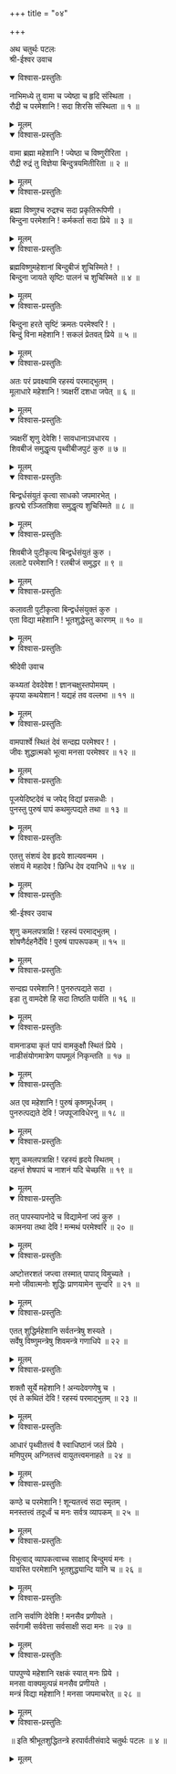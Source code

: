 +++
title = "०४"

+++

अथ चतुर्थः पटलः    
श्री-ईश्वर उवाच

<details open><summary>विश्वास-प्रस्तुतिः</summary>

नाभिमध्ये तु वामा च ज्येष्ठा च हृदि संस्थिता ।    
रौद्री च परमेशानि ! सदा शिरसि संस्थिता ॥ १ ॥
</details>

<details><summary>मूलम्</summary>

नाभिमध्ये तु वामा च ज्येष्ठा च हृदि संस्थिता ।    
रौद्री च परमेशानि ! सदा शिरसि संस्थिता ॥ १ ॥
</details>    

<details open><summary>विश्वास-प्रस्तुतिः</summary>

वामा ब्रह्मा महेशानि ! ज्येष्ठा च विष्णुरीरिता ।    
रौद्री रुद्रं तु विज्ञेया बिन्दुत्रयमितीरिता ॥ २ ॥
</details>

<details><summary>मूलम्</summary>

वामा ब्रह्मा महेशानि ! ज्येष्ठा च विष्णुरीरिता ।    
रौद्री रुद्रं तु विज्ञेया बिन्दुत्रयमितीरिता ॥ २ ॥
</details>    

<details open><summary>विश्वास-प्रस्तुतिः</summary>

ब्रह्मा विष्णुश्च रुद्रश्च सदा प्रकृतिरूपिणी ।    
बिन्दुना परमेशानि ! कर्मकर्ता सदा प्रिये ॥ ३ ॥
</details>

<details><summary>मूलम्</summary>

ब्रह्मा विष्णुश्च रुद्रश्च सदा प्रकृतिरूपिणी ।    
बिन्दुना परमेशानि ! कर्मकर्ता सदा प्रिये ॥ ३ ॥
</details>    

<details open><summary>विश्वास-प्रस्तुतिः</summary>

ब्रह्मविष्णुमहेशानां बिन्दुबीजं शुचिस्मिते ! ।    
बिन्दुना जायते सृष्टिः पालनं च शुचिस्मिते ॥ ४ ॥
</details>

<details><summary>मूलम्</summary>

ब्रह्मविष्णुमहेशानां बिन्दुबीजं शुचिस्मिते ! ।    
बिन्दुना जायते सृष्टिः पालनं च शुचिस्मिते ॥ ४ ॥
</details>    

<details open><summary>विश्वास-प्रस्तुतिः</summary>

बिन्दुना हरते सृष्टिं क्रमतः परमेश्वरि ! ।    
बिन्दुं विना महेशानि ! सकलं प्रेतवत् प्रिये ॥ ५ ॥
</details>

<details><summary>मूलम्</summary>

बिन्दुना हरते सृष्टिं क्रमतः परमेश्वरि ! ।    
बिन्दुं विना महेशानि ! सकलं प्रेतवत् प्रिये ॥ ५ ॥
</details>    

<details open><summary>विश्वास-प्रस्तुतिः</summary>

अतः परं प्रवक्ष्यामि रहस्यं परमाद्भुतम् ।    
मूलाधारे महेशानि ! त्र्यक्षरीं दशधा जपेत् ॥ ६ ॥
</details>

<details><summary>मूलम्</summary>

अतः परं प्रवक्ष्यामि रहस्यं परमाद्भुतम् ।    
मूलाधारे महेशानि ! त्र्यक्षरीं दशधा जपेत् ॥ ६ ॥
</details>    

<details open><summary>विश्वास-प्रस्तुतिः</summary>

त्र्यक्षरीं शृणु देवेशि ! सावधानाऽवधारय ।    
शिवबीजं समुद्धृत्य पृथ्वीबीजपुटं कुरु ॥ ७ ॥
</details>

<details><summary>मूलम्</summary>

त्र्यक्षरीं शृणु देवेशि ! सावधानाऽवधारय ।    
शिवबीजं समुद्धृत्य पृथ्वीबीजपुटं कुरु ॥ ७ ॥
</details>    

<details open><summary>विश्वास-प्रस्तुतिः</summary>

बिन्द्वर्धसंयुतं कृत्वा साधको जपमारभेत् ।    
हृत्पद्मे रञ्जितशिवा समुद्धृत्य शुचिस्मिते ॥ ८ ॥
</details>

<details><summary>मूलम्</summary>

बिन्द्वर्धसंयुतं कृत्वा साधको जपमारभेत् ।    
हृत्पद्मे रञ्जितशिवा समुद्धृत्य शुचिस्मिते ॥ ८ ॥
</details>    

<details open><summary>विश्वास-प्रस्तुतिः</summary>

शिवबीजे पुटीकृत्य बिन्द्वर्धसंयुतं कुरु ।    
ललाटे परमेशानि ! रलबीजं समुद्धर ॥ ९ ॥
</details>

<details><summary>मूलम्</summary>

शिवबीजे पुटीकृत्य बिन्द्वर्धसंयुतं कुरु ।    
ललाटे परमेशानि ! रलबीजं समुद्धर ॥ ९ ॥
</details>    

<details open><summary>विश्वास-प्रस्तुतिः</summary>

कलावती पुटीकृत्वा बिन्द्वर्धसंयुक्तं कुरु ।    
एता विद्या महेशानि ! भूतशुद्धेस्तु कारणम् ॥ १० ॥
</details>

<details><summary>मूलम्</summary>

कलावती पुटीकृत्वा बिन्द्वर्धसंयुक्तं कुरु ।    
एता विद्या महेशानि ! भूतशुद्धेस्तु कारणम् ॥ १० ॥
</details>    
  

<details open><summary>विश्वास-प्रस्तुतिः</summary>

श्रीदेवी उवाच    
  
कथ्यतां देवदेवेश ! ज्ञानचक्षुस्तपोमयम् ।    
कृपया कथयेशान ! यद्यहं तव वल्लभा ॥ ११ ॥
</details>

<details><summary>मूलम्</summary>

श्रीदेवी उवाच    
  
कथ्यतां देवदेवेश ! ज्ञानचक्षुस्तपोमयम् ।    
कृपया कथयेशान ! यद्यहं तव वल्लभा ॥ ११ ॥
</details>    

<details open><summary>विश्वास-प्रस्तुतिः</summary>

वामपार्श्वे स्थितं देवं सन्दह्य परमेश्वर ! ।    
जीवः शुद्धात्मको भूत्वा मनसा परमेश्वर ॥ १२ ॥
</details>

<details><summary>मूलम्</summary>

वामपार्श्वे स्थितं देवं सन्दह्य परमेश्वर ! ।    
जीवः शुद्धात्मको भूत्वा मनसा परमेश्वर ॥ १२ ॥
</details>    

<details open><summary>विश्वास-प्रस्तुतिः</summary>

पूजयेदिष्टदेवं च जपेद् विद्यां प्रसन्नधीः ।    
पुनस्तु पुरुषं पापं कथमुत्पद्यते तथा ॥ १३ ॥
</details>

<details><summary>मूलम्</summary>

पूजयेदिष्टदेवं च जपेद् विद्यां प्रसन्नधीः ।    
पुनस्तु पुरुषं पापं कथमुत्पद्यते तथा ॥ १३ ॥
</details>    

<details open><summary>विश्वास-प्रस्तुतिः</summary>

एतत्तु संशयं देव हृदये शाल्यवन्मम ।    
संशयं मे महादेव ! छिन्धि देव दयानिधे ॥ १४ ॥
</details>

<details><summary>मूलम्</summary>

एतत्तु संशयं देव हृदये शाल्यवन्मम ।    
संशयं मे महादेव ! छिन्धि देव दयानिधे ॥ १४ ॥
</details>    
  

<details open><summary>विश्वास-प्रस्तुतिः</summary>

श्री-ईश्वर उवाच    
  
शृणु कमलपत्राक्षि ! रहस्यं परमाद्भुतम् ।    
शोषणैर्दहनैर्देवि ! पुरुषं पापरूपकम् ॥ १५ ॥
</details>

<details><summary>मूलम्</summary>

श्री-ईश्वर उवाच    
  
शृणु कमलपत्राक्षि ! रहस्यं परमाद्भुतम् ।    
शोषणैर्दहनैर्देवि ! पुरुषं पापरूपकम् ॥ १५ ॥
</details>    

<details open><summary>विश्वास-प्रस्तुतिः</summary>

सन्दह्य परमेशानि ! पुनरुत्पद्यते सदा ।    
इडा तु वामदेशे हि सदा तिष्ठति पार्वति ॥ १६ ॥
</details>

<details><summary>मूलम्</summary>

सन्दह्य परमेशानि ! पुनरुत्पद्यते सदा ।    
इडा तु वामदेशे हि सदा तिष्ठति पार्वति ॥ १६ ॥
</details>    

<details open><summary>विश्वास-प्रस्तुतिः</summary>

वामनाड्या कृतं पापं वामकुक्षौ स्थितं प्रिये ।    
नाडीसंयोगमात्रेण पापमूलं निकृन्तति ॥ १७ ॥
</details>

<details><summary>मूलम्</summary>

वामनाड्या कृतं पापं वामकुक्षौ स्थितं प्रिये ।    
नाडीसंयोगमात्रेण पापमूलं निकृन्तति ॥ १७ ॥
</details>    

<details open><summary>विश्वास-प्रस्तुतिः</summary>

अत एव महेशानि ! पुरुषं कृष्णमूर्धजम् ।    
पुनरुत्पद्यते देवि ! जपपूजाविधेरनु ॥ १८ ॥
</details>

<details><summary>मूलम्</summary>

अत एव महेशानि ! पुरुषं कृष्णमूर्धजम् ।    
पुनरुत्पद्यते देवि ! जपपूजाविधेरनु ॥ १८ ॥
</details>    

<details open><summary>विश्वास-प्रस्तुतिः</summary>

शृणु कमलपत्राक्षि ! रहस्यं हृदये स्थितम् ।    
दहन्तं शेषपापं च नाशनं यदि चेच्छसि ॥ १९ ॥
</details>

<details><summary>मूलम्</summary>

शृणु कमलपत्राक्षि ! रहस्यं हृदये स्थितम् ।    
दहन्तं शेषपापं च नाशनं यदि चेच्छसि ॥ १९ ॥
</details>    

<details open><summary>विश्वास-प्रस्तुतिः</summary>

तत् पापस्यापनोदे च विद्यामेनां जपं कुरु ।    
कामनया तथा देवि ! मन्मथं परमेश्वरि ॥ २० ॥
</details>

<details><summary>मूलम्</summary>

तत् पापस्यापनोदे च विद्यामेनां जपं कुरु ।    
कामनया तथा देवि ! मन्मथं परमेश्वरि ॥ २० ॥
</details>    

<details open><summary>विश्वास-प्रस्तुतिः</summary>

अष्टोत्तरशतं जप्त्वा तस्मात् पापाद् विमुच्यते ।    
मनो जीवात्मनोः शुद्धिः प्राणयामेन सुन्दरि ॥ २१ ॥
</details>

<details><summary>मूलम्</summary>

अष्टोत्तरशतं जप्त्वा तस्मात् पापाद् विमुच्यते ।    
मनो जीवात्मनोः शुद्धिः प्राणयामेन सुन्दरि ॥ २१ ॥
</details>    

<details open><summary>विश्वास-प्रस्तुतिः</summary>

एतत् शुद्धिर्महेशानि सर्वतन्त्रेषु शस्यते ।    
सर्वेषु विष्णुमन्त्रेषु शिवमन्त्रे गणाधिपे ॥ २२ ॥
</details>

<details><summary>मूलम्</summary>

एतत् शुद्धिर्महेशानि सर्वतन्त्रेषु शस्यते ।    
सर्वेषु विष्णुमन्त्रेषु शिवमन्त्रे गणाधिपे ॥ २२ ॥
</details>    

<details open><summary>विश्वास-प्रस्तुतिः</summary>

शक्तौ सूर्ये महेशानि ! अन्यदेवगणेषु च ।    
एवं ते कथितं देवि ! रहस्यं परमाद्भुतम् ॥ २३ ॥
</details>

<details><summary>मूलम्</summary>

शक्तौ सूर्ये महेशानि ! अन्यदेवगणेषु च ।    
एवं ते कथितं देवि ! रहस्यं परमाद्भुतम् ॥ २३ ॥
</details>    

<details open><summary>विश्वास-प्रस्तुतिः</summary>

आधारं पृथ्वीतत्त्वं वै स्वाधिष्ठानं जलं प्रिये ।    
मणिपुरम् अग्नितत्त्वं वायुतत्त्वमनाहते ॥ २४ ॥
</details>

<details><summary>मूलम्</summary>

आधारं पृथ्वीतत्त्वं वै स्वाधिष्ठानं जलं प्रिये ।    
मणिपुरम् अग्नितत्त्वं वायुतत्त्वमनाहते ॥ २४ ॥
</details>    

<details open><summary>विश्वास-प्रस्तुतिः</summary>

कण्ठे च परमेशानि ! शून्यतत्त्वं सदा स्मृतम् ।    
मनस्तत्त्वं तदूर्ध्वं च मनः सर्वत्र व्यापकम् ॥ २५ ॥
</details>

<details><summary>मूलम्</summary>

कण्ठे च परमेशानि ! शून्यतत्त्वं सदा स्मृतम् ।    
मनस्तत्त्वं तदूर्ध्वं च मनः सर्वत्र व्यापकम् ॥ २५ ॥
</details>    

<details open><summary>विश्वास-प्रस्तुतिः</summary>

विभुत्वाद् व्यापकत्वाच्च साक्षाद् बिन्दुमयं मनः ।    
यावस्ति परमेशानि भूतशुद्ध्यान्दि यानि च ॥ २६ ॥
</details>

<details><summary>मूलम्</summary>

विभुत्वाद् व्यापकत्वाच्च साक्षाद् बिन्दुमयं मनः ।    
यावस्ति परमेशानि भूतशुद्ध्यान्दि यानि च ॥ २६ ॥
</details>    

<details open><summary>विश्वास-प्रस्तुतिः</summary>

तानि सर्वाणि देवेशि ! मनसैव प्रणीयते ।    
सर्वगामी सर्ववेत्ता सर्वसाक्षी सदा मनः ॥ २७ ॥
</details>

<details><summary>मूलम्</summary>

तानि सर्वाणि देवेशि ! मनसैव प्रणीयते ।    
सर्वगामी सर्ववेत्ता सर्वसाक्षी सदा मनः ॥ २७ ॥
</details>    

<details open><summary>विश्वास-प्रस्तुतिः</summary>

पापपुण्ये महेशानि रक्षकं स्यात् मनः प्रिये ।    
मनसा वाक्यमुत्पन्नं मनसैव प्रणीयते ।    
मन्त्रं विद्या महेशानि ! मनसा जपमाचरेत् ॥ २८ ॥
</details>

<details><summary>मूलम्</summary>

पापपुण्ये महेशानि रक्षकं स्यात् मनः प्रिये ।    
मनसा वाक्यमुत्पन्नं मनसैव प्रणीयते ।    
मन्त्रं विद्या महेशानि ! मनसा जपमाचरेत् ॥ २८ ॥
</details>    

<details open><summary>विश्वास-प्रस्तुतिः</summary>

॥ इति श्रीभूतशुद्धितन्त्रे हरपार्वतीसंवादे चतुर्थः पटलः ॥ ४ ॥
</details>

<details><summary>मूलम्</summary>

॥ इति श्रीभूतशुद्धितन्त्रे हरपार्वतीसंवादे चतुर्थः पटलः ॥ ४ ॥
</details>    
